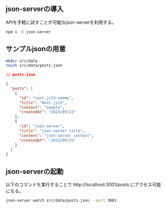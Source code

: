 ## json-serverの導入

APIを手軽に試すことが可能なjson-serverを利用する。

```sh
npm i -D json-server
```

## サンプルjsonの用意

```sh
mkdir src/data
touch src/data/posts.json
```

```json
// posts.json 

{
  "posts": [
    {
      "id": "next.js13-udemy",
      "title": "Next.js13",
      "content": "Sample",
      "createdAt": "2023/09/22"
    },
    {
      "id": "json-server",
      "title": "json-server title",
      "content": "json-server content",
      "createdAt": "2023/09/22"
    }
  ]
}
```

## json-serverの起動

以下のコマンドを実行することで http://localhost:3001/posts にアクセス可能になる。

```sh
json-server watch src/data/posts.json --port 3001
```
